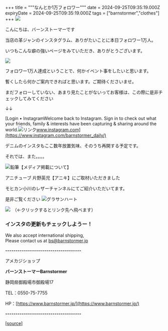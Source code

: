 +++
title = """なんとか1万フォロワー"""
date = 2024-09-25T09:35:19.000Z
expiryDate = 2024-09-25T09:35:19.000Z
tags = ["barnstormer","clothes"]
+++
[![](https://stat.ameba.jp/user_images/20231023/16/barnstormer-go/b2/03/p/o0420015015354743273.png)](https://ameblo.jp/barnstormer-go/entry-12825670498.html)

こんにちは、バーンストーマーです

当店の革ジャンのインスタグラム、ありがたいことに本日フォロワー1万人。

いつもこんな癖の強いページをみていただき、ありがとうございます。

[![](https://stat.ameba.jp/user_images/20240925/14/barnstormer-go/eb/7e/j/o1170253215490441795.jpg)](https://stat.ameba.jp/user_images/20240925/14/barnstormer-go/eb/7e/j/o1170253215490441795.jpg)

フォロワー1万人達成ということで、何かイベント事をしたいと思います。

暫くしたら何かご案内できればと思います。ご期待くださいませ。

まだフォローしていない、あまり見たことがないってお客様は、この際に是非チェックしてみてください

↓↓

[Login • InstagramWelcome back to Instagram. Sign in to check out what your friends, family & interests have been capturing & sharing around the world.![リンク](https://c.stat100.ameba.jp/ameblo/symbols/v3.20.0/svg/gray/editor_link.svg)www.instagram.com](https://www.instagram.com/barnstormer_daily/)

デニムのインスタもここ数年放置気味、そのうち再開する予定です。

それでは、また。。。。

![鉛筆](https://stat100.ameba.jp/blog/ucs/img/char/char3/519.png)【メディア掲載について】

アニチューブ 片野英児【アニキ】にご取材いただきました

モヒカン小川のレザーチャンネルにてご紹介いただいてます。

是非ご覧ください ![グラサンハート](https://stat100.ameba.jp/blog/ucs/img/char/char3/148.png)

[![](https://stat.ameba.jp/user_images/20230412/16/barnstormer-go/6a/23/p/o0108010815269242493.png)](https://www.instagram.com/barnstormer_daily/)　（←クリックするとリンク先へ飛べます）

### インスタの更新もチェックしようー！

We also accept international shipping,  
Please contact us at bs@barnstormer.jp

**\-------------------------------------**

アメカジショップ

**バーンストーマーBarnstormer**

静岡県御殿場市御殿場17

TEL：0550-75-7755

HP：[https://www.barnstormer.jp/](https://www.barnstormer.jp/)

**\-------------------------------------**

[[source]](https://ameblo.jp/barnstormer-go/entry-12868870974.html)

